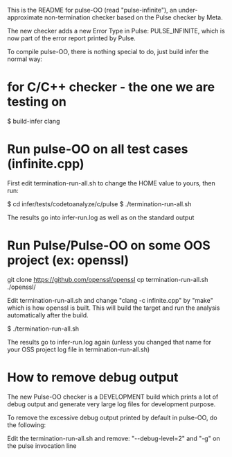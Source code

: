 This is the README for pulse-OO (read "pulse-infinite"), an under-approximate non-termination checker based on the Pulse checker by Meta.

The new checker adds a new Error Type in Pulse: PULSE_INFINITE, which is now part of the error report printed by Pulse.

To compile pulse-OO, there is nothing special to do, just build infer the normal way:

# for C/C++ checker - the one we are testing on
$ build-infer clang

# Run pulse-OO on all test cases (infinite.cpp) 

First edit termination-run-all.sh to change the HOME value to yours, then run:

$ cd infer/tests/codetoanalyze/c/pulse
$ ./termination-run-all.sh

The results go into infer-run.log as well as on the standard output

# Run Pulse/Pulse-OO on some OOS project (ex: openssl)

git clone https://github.com/openssl/openssl
cp termination-run-all.sh ./openssl/

Edit termination-run-all.sh and change "clang -c infinite.cpp" by "make" which is how openssl is built. This will build the target and run the analysis automatically after the build.

$ ./termination-run-all.sh

The results go to infer-run.log again (unless you changed that name for your OSS project log file in termination-run-all.sh)

# How to remove debug output

The new Pulse-OO checker is a DEVELOPMENT build which prints a lot of debug output and generate very large log files for development purpose.

To remove the excessive debug output printed by default in pulse-OO, do the following:

Edit the termination-run-all.sh and remove: "--debug-level=2" and "-g" on the pulse invocation line


